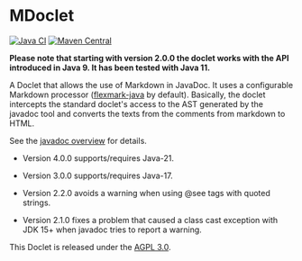 MDoclet
=======

[![Java CI](https://github.com/mnlipp/jdrupes-mdoclet/actions/workflows/main.yml/badge.svg)](https://github.com/mnlipp/jdrupes-mdoclet/actions/workflows/main.yml)
[![Maven Central](https://img.shields.io/maven-central/v/org.jdrupes.mdoclet/doclet.svg)](http://search.maven.org/#search%7Cga%7C1%7Cg%3A%22org.jdrupes.mdoclet%22%20AND%20a%3A%22doclet%22)

**Please note that starting with version 2.0.0 the doclet works with the API 
introduced in Java 9. It has been tested with Java 11.**

A Doclet that allows the use of Markdown in JavaDoc. It uses a configurable 
Markdown processor
([flexmark-java](https://github.com/vsch/flexmark-java) by default). 
Basically, the doclet intercepts the standard doclet's access to the AST 
generated by the javadoc tool and converts the texts from the comments 
from markdown to HTML.

See the [javadoc overview](https://mnlipp.github.io/jdrupes-mdoclet/javadoc/)
for details. 

 * Version 4.0.0 supports/requires Java-21.

 * Version 3.0.0 supports/requires Java-17.

 * Version 2.2.0 avoids a warning when using @see tags with quoted strings.

 * Version 2.1.0 fixes a problem that caused a class cast exception 
   with JDK 15+ when javadoc tries to report a warning.

This Doclet is released under the
[AGPL 3.0](http://www.gnu.org/licenses/#AGPL).
